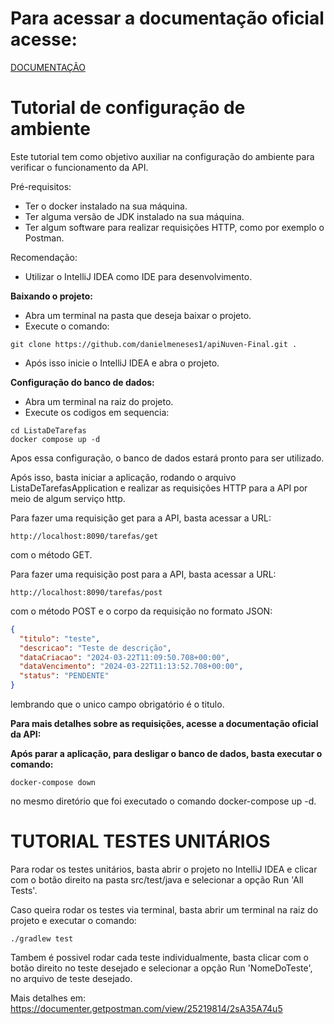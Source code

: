 Para acessar a documentação oficial acesse:
===========================================
[DOCUMENTAÇÃO](https://documenter.getpostman.com/view/25219814/2sA35A74u5)

Tutorial de configuração de ambiente
====================================
Este tutorial tem como objetivo auxiliar na configuração do ambiente para verificar o funcionamento da API.

Pré-requisitos:
* Ter o docker instalado na sua máquina.
* Ter alguma versão de JDK instalado na sua máquina.
* Ter algum software para realizar requisições HTTP, como por exemplo o Postman.

Recomendação:
* Utilizar o IntelliJ IDEA como IDE para desenvolvimento.

__Baixando o projeto:__
* Abra um terminal na pasta que deseja baixar o projeto.
* Execute o comando:
```shell
git clone https://github.com/danielmeneses1/apiNuven-Final.git .
```

* Após isso inicie o IntelliJ IDEA e abra o projeto.

__Configuração do banco de dados:__
* Abra um terminal na raiz do projeto.
* Execute os codigos em sequencia:
```shell
cd ListaDeTarefas
docker compose up -d

```
Apos essa configuração, o banco de dados estará pronto para ser utilizado.

Após isso, basta iniciar a aplicação, rodando o arquivo ListaDeTarefasApplication e realizar as requisições HTTP para a API por meio de algum serviço http.

Para fazer uma requisição get para a API, basta acessar a URL:
```shell
http://localhost:8090/tarefas/get
````
com o método GET.

Para fazer uma requisição post para a API, basta acessar a URL:
```shell
http://localhost:8090/tarefas/post
```

com o método POST e o corpo da requisição no formato JSON:
```json
{
  "titulo": "teste",
  "descricao": "Teste de descrição",
  "dataCriacao": "2024-03-22T11:09:50.708+00:00",
  "dataVencimento": "2024-03-22T11:13:52.708+00:00",
  "status": "PENDENTE"
}
```
lembrando que o unico campo obrigatório é o titulo.

__Para mais detalhes sobre as requisições, acesse a documentação oficial da API:__



__Após parar a aplicação, para desligar o banco de dados, basta executar o comando:__
```shell
docker-compose down
```
no mesmo diretório que foi executado o comando docker-compose up -d.


TUTORIAL TESTES UNITÁRIOS
=========================

Para rodar os testes unitários, basta abrir o projeto no IntelliJ IDEA e clicar com o botão direito na pasta src/test/java e selecionar a opção Run 'All Tests'.

Caso queira rodar os testes via terminal, basta abrir um terminal na raiz do projeto e executar o comando:
```shell
./gradlew test
```

Tambem é possivel rodar cada teste individualmente, basta clicar com o botão direito no teste desejado e selecionar a opção Run 'NomeDoTeste', no arquivo de teste desejado.

Mais detalhes em:
https://documenter.getpostman.com/view/25219814/2sA35A74u5

